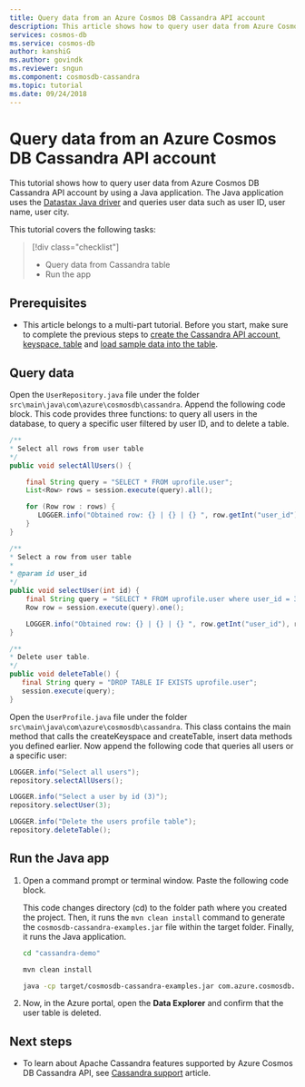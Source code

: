 ```yaml
---
title: Query data from an Azure Cosmos DB Cassandra API account
description: This article shows how to query user data from Azure Cosmos DB Cassandra API account by using a Java application.
services: cosmos-db
ms.service: cosmos-db
author: kanshiG
ms.author: govindk
ms.reviewer: sngun
ms.component: cosmosdb-cassandra
ms.topic: tutorial
ms.date: 09/24/2018
---
```


# Query data from an Azure Cosmos DB Cassandra API account

This tutorial shows how to query user data from Azure Cosmos DB Cassandra API account by using a Java application. The Java application uses the [Datastax Java driver](https://github.com/datastax/java-driver) and queries user data such as user ID, user name, user city. 

This tutorial covers the following tasks:

> [!div class="checklist"]
> * Query data from Cassandra table
> * Run the app

## Prerequisites

* This article belongs to a multi-part tutorial. Before you start, make sure to complete the previous steps to [create the Cassandra API account, keyspace, table](create-cassandra-api-account-java.md) and [load sample data into the table](cassandra-api-load-data.md). 

## Query data

Open the `UserRepository.java` file under the folder `src\main\java\com\azure\cosmosdb\cassandra`. Append the following code block. This code provides three functions: to query all users in the database, to query a specific user filtered by user ID, and to delete a table. 

```java
/**
* Select all rows from user table
*/
public void selectAllUsers() {

    final String query = "SELECT * FROM uprofile.user";
    List<Row> rows = session.execute(query).all();

    for (Row row : rows) {
       LOGGER.info("Obtained row: {} | {} | {} ", row.getInt("user_id"), row.getString("user_name"), row.getString("user_bcity"));
    }
}

/**
* Select a row from user table
*
* @param id user_id
*/
public void selectUser(int id) {
    final String query = "SELECT * FROM uprofile.user where user_id = 3";
    Row row = session.execute(query).one();

    LOGGER.info("Obtained row: {} | {} | {} ", row.getInt("user_id"), row.getString("user_name"), row.getString("user_bcity"));
}

/**
* Delete user table.
*/
public void deleteTable() {
   final String query = "DROP TABLE IF EXISTS uprofile.user";
   session.execute(query);
}
```

Open the `UserProfile.java` file under the folder `src\main\java\com\azure\cosmosdb\cassandra`. This class contains the main method that calls the createKeyspace and createTable, insert data methods you defined earlier. Now append the following code that queries all users or a specific user:

```java
LOGGER.info("Select all users");
repository.selectAllUsers();

LOGGER.info("Select a user by id (3)");
repository.selectUser(3);

LOGGER.info("Delete the users profile table");
repository.deleteTable();
```

## Run the Java app
1. Open a command prompt or terminal window. Paste the following code block. 

   This code changes directory (cd) to the folder path where you created the project. Then, it runs the `mvn clean install` command to generate the `cosmosdb-cassandra-examples.jar` file within the target folder. Finally, it runs the Java application.

   ```bash
   cd "cassandra-demo"
   
   mvn clean install
   
   java -cp target/cosmosdb-cassandra-examples.jar com.azure.cosmosdb.cassandra.examples.UserProfile
   ```

2. Now, in the Azure portal, open the **Data Explorer** and confirm that the user table is deleted.

## Next steps

* To learn about Apache Cassandra features supported by Azure Cosmos DB Cassandra API, see [Cassandra support](cassandra-support.md) article.

